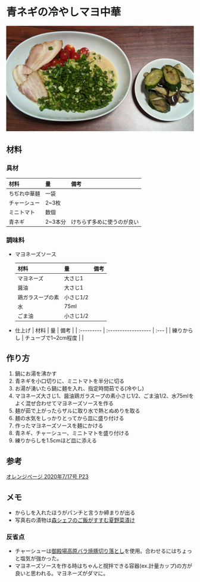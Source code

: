 # 青ネギの冷やしマヨ中華
![青ネギの冷やしマヨ中華](images/NegiMayoNoodle.jpg)
## 材料
### 具材
| 材料         | 量      | 備考                       |
| :----------- | :------ | :------------------------- |
| ちぢれ中華麺 | 一袋    |                            |
| チャーシュー | 2~3枚   |                            |
| ミニトマト   | 数個    |
| 青ネギ       | 2~3本分 | けちらず多めに使うのが良い |
### 調味料
* マヨネーズソース
  
  | 材料             | 量        | 備考 |
  | :--------------- | :-------- | :--- |
  | マヨネーズ       | 大さじ1   |      |
  | 醤油             | 大さじ1   |      |
  | 鶏ガラスープの素 | 小さじ1/2 |      |
  | 水               | 75ml      |      |
  | ごま油           | 小さじ1/2 |      |
* 仕上げ
  | 材料       | 量                  | 備考 |
  | :--------- | :------------------ | :--- |
  | 練りからし | チューブで1~2cm程度 |      |


## 作り方
1. 鍋にお湯を沸かす
2. 青ネギを小口切りに、ミニトマトを半分に切る
3. お湯が湧いたら鍋に麺を入れ、指定時間茹でる(冷やし)
4. マヨネーズ大さじ1、醤油鶏ガラスープの素小さじ1/2、ごま油1/2、水75mlをよく混ぜ合わせてマヨネーズソースを作る
5. 麺が茹で上がったらザルに取り水で熱とぬめりを取る
6. 麺の水気をしっかりとってから皿に盛り付ける
7. 作ったマヨネーズソースを麺にかける
8. 青ネギ、チャーシュー、ミニトマトを盛り付ける
9. 練りからしを1.5cmほど皿に添える

## 参考
[オレンジページ 2020年7/17号 P23](https://www.amazon.co.jp/dp/B0896Q1Q77)

## メモ
* からしを入れたほうがパンチと言うか締まりが出る
* 写真右の漬物は[森シェフのご飯がすすむ夏野菜漬け](https://www.youtube.com/watch?v=lf6PtmJaPDw)
### 反省点
* チャーシューは[御殿場高原バラ焼豚切り落とし](https://www.yonekyu.co.jp/product/detail.html?pdid=44)を使用。合わせるにはちょっと塩気が強かった。
* マヨネーズソースを作る時はちゃんと撹拌できる容器(ex.計量カップ)の方が良いと思われる。マヨネーズがダマに。
